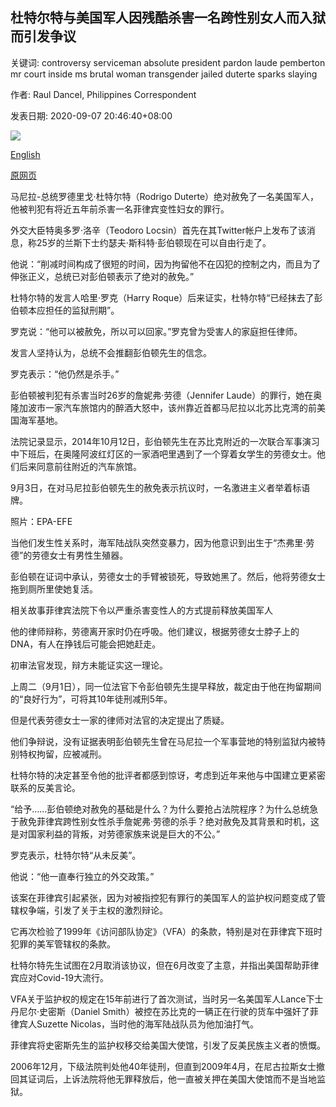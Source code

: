 ## 杜特尔特与美国军人因残酷杀害一名跨性别女人而入狱而引发争议

关键词: controversy serviceman absolute president pardon laude pemberton mr court inside ms brutal woman transgender jailed duterte sparks slaying

作者: Raul Dancel, Philippines Correspondent

发表日期: 2020-09-07 20:46:40+08:00

![](https://www.straitstimes.com/sites/default/files/styles/x_large/public/articles/2020/09/07/yq-josephscp-07092024.jpg?itok=cioEHora)

[English](Duterte%20sparks%20controversy%20with%20pardon%20for%20US%20serviceman%20jailed%20for%20the%20brutal%20slaying%20of%20a%20transgender%20woman.md)

[原网页](https://www.straitstimes.com/asia/se-asia/duterte-sparks-controversy-with-pardon-for-us-serviceman-jailed-for-the-brutal-slaying)

马尼拉-总统罗德里戈·杜特尔特（Rodrigo Duterte）绝对赦免了一名美国军人，他被判犯有将近五年前杀害一名菲律宾变性妇女的罪行。

外交大臣特奥多罗·洛辛（Teodoro Locsin）首先在其Twitter帐户上发布了该消息，称25岁的兰斯下士约瑟夫·斯科特·彭伯顿现在可以自由行走了。

他说：“削减时间构成了很短的时间，因为拘留他不在囚犯的控制之内，而且为了伸张正义，总统已对彭伯顿表示了绝对的赦免。”

杜特尔特的发言人哈里·罗克（Harry Roque）后来证实，杜特尔特“已经抹去了彭伯顿本应担任的监狱刑期”。

罗克说：“他可以被赦免，所以可以回家。”罗克曾为受害人的家庭担任律师。

发言人坚持认为，总统不会推翻彭伯顿先生的信念。

罗克表示：“他仍然是杀手。”

彭伯顿被判犯有杀害当时26岁的詹妮弗·劳德（Jennifer Laude）的罪行，她在奥隆加波市一家汽车旅馆内的醉酒大怒中，该州靠近首都马尼拉以北苏比克湾的前美国海军基地。

法院记录显示，2014年10月12日，彭伯顿先生在苏比克附近的一次联合军事演习中下班后，在奥隆阿波红灯区的一家酒吧里遇到了一个穿着女学生的劳德女士。他们后来同意前往附近的汽车旅馆。





9月3日，在对马尼拉彭伯顿先生的赦免表示抗议时，一名激进主义者举着标语牌。

照片：EPA-EFE



当他们发生性关系时，海军陆战队突然变暴力，因为他意识到出生于“杰弗里·劳德”的劳德女士有男性生殖器。

彭伯顿在证词中承认，劳德女士的手臂被锁死，导致她黑了。然后，他将劳德女士拖到厕所里使她复活。

相关故事菲律宾法院下令以严重杀害变性人的方式提前释放美国军人

他的律师辩称，劳德离开家时仍在呼吸。他们建议，根据劳德女士脖子上的DNA，有人在挣钱后可能会把她赶走。

初审法官发现，辩方未能证实这一理论。

上周二（9月1日），同一位法官下令彭伯顿先生提早释放，裁定由于他在拘留期间的“良好行为”，可将其10年徒刑减刑5年。

但是代表劳德女士一家的律师对法官的决定提出了质疑。

他们争辩说，没有证据表明彭伯顿先生曾在马尼拉一个军事营地的特别监狱内被特别特权拘留，应被减刑。

杜特尔特的决定甚至令他的批评者都感到惊讶，考虑到近年来他与中国建立更紧密联系的反美言论。

“给予……彭伯顿绝对赦免的基础是什么？为什么要抢占法院程序？为什么总统急于赦免菲律宾跨性别女性杀手詹妮弗·劳德的杀手？绝对赦免及其背景和时机，这是对国家利益的背叛，对劳德家族来说是巨大的不公。”

罗克表示，杜特尔特“从未反美”。

他说：“他一直奉行独立的外交政策。”

该案在菲律宾引起紧张，因为对被指控犯有罪行的美国军人的监护权问题变成了管辖权争端，引发了关于主权的激烈辩论。

它再次检验了1999年《访问部队协定》（VFA）的条款，特别是对在菲律宾下班时犯罪的美军管辖权的条款。

杜特尔特先生试图在2月取消该协议，但在6月改变了主意，并指出美国帮助菲律宾应对Covid-19大流行。

VFA关于监护权的规定在15年前进行了首次测试，当时另一名美国军人Lance下士丹尼尔·史密斯（Daniel Smith）被控在苏比克的一辆正在行驶的货车中强奸了菲律宾人Suzette Nicolas，当时他的海军陆战队员为他加油打气。

菲律宾将史密斯先生的监护权移交给美国大使馆，引发了反美民族主义者的愤慨。

2006年12月，下级法院判处他40年徒刑，但直到2009年4月，在尼古拉斯女士撤回其证词后，上诉法院将他无罪释放后，他一直被关押在美国大使馆而不是当地监狱。